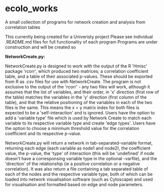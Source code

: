 # ecolo_works
A small collection of programs for network creation and analysis from correlation tables

This currently being created for a Univeristy project
Please see individual .README.md files for full functionality of each program
Programs are under construction and will be created so

**NetworkCreate.py:**

NetworkCreate.py is designed to work with the output of the R 'Hmisc' package 'rcorr', which produced two matrices; a correlation coefficient table, and a table of their associated p-values. These should be exported from R as .csv files for use with NetworkCreate. The program is not exclusive to the output of the 'rcorr' - any two files will work, although it assumes that the list of variables, and their order, in 'x' direction (first row of the table) matches the variables in the 'y' direction (first column of the table), and that the relative positioning of the variables in each of the two files is the same. This means the x = y matrix index for both files is expected to be a 'self-interaction' and is ignored. Users have the option to add a 'variable type' file which is used by Network Create to match each variable to its respective variable type and create 'edge types'. Users have the option to choose a minimum threshold value for the correlation coefficient and its respective p-value.

NetworkCreate.py will return a network in tab-separated-variable format, returning each edge (each variable as node1 and node2), the coefficient value, the p-value, the 'type' of interaction (this will be 'undefined' if node doesn't have a corresponsing variable type in the optional -varfile), and the 'direction' of the relationship (ie a positive correlation or a negative correlation). It was also return a file containing a tab separated table of each of the nodes and the respective variable type, both of which can be loaded into network visualisation software (such as Cytoscape) and used for visualisation and formatted based on edge and node parameters.


